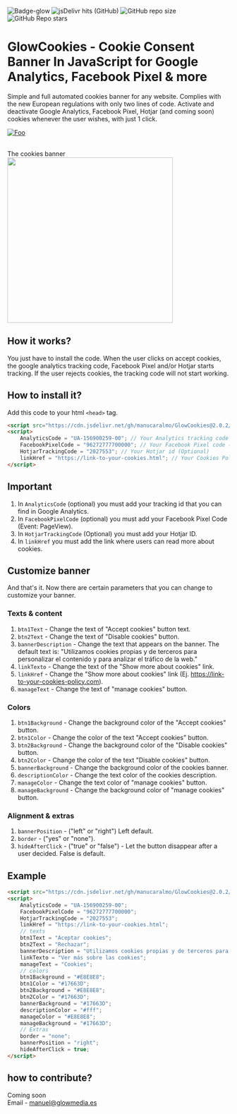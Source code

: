 ![Badge-glow](https://img.shields.io/badge/GlowCookies-v.2.0.2-blue) ![jsDelivr hits (GitHub)](https://img.shields.io/jsdelivr/gh/hm/manucaralmo/GlowCookies) ![GitHub repo size](https://img.shields.io/github/repo-size/manucaralmo/GlowCookies) ![GitHub Repo stars](https://img.shields.io/github/stars/manucaralmo/GlowCookies?style=social)
# GlowCookies - Cookie Consent Banner In JavaScript for Google Analytics, Facebook Pixel & more
Simple and full automated cookies banner for any website. Complies with the new European regulations with only two lines of code. Activate and deactivate Google Analytics, Facebook Pixel, Hotjar (and coming soon) cookies whenever the user wishes, with just 1 click.

[![Foo](https://cdn.glowmedia.es/upload/uploads/ed1952btn.svg)](https://manucaralmo.github.io/GlowCookies/)

<br>
The cookies banner
<img src="https://cdn.glowmedia.es/upload/uploads/6c8121glowCookies.png" data-canonical-src="https://cdn.glowmedia.es/upload/uploads/6c8121glowCookies.png" width="375" />
<br>

## How it works?
You just have to install the code. When the user clicks on accept cookies, the google analytics tracking code, Facebook Pixel and/or Hotjar starts tracking. If the user rejects cookies, the tracking code will not start working.

## How to install it?
Add this code to your html `<head>` tag.
```html
<script src="https://cdn.jsdelivr.net/gh/manucaralmo/GlowCookies@2.0.2/src/glowCookies.min.js" async></script>
<script>
    AnalyticsCode = "UA-156900259-00"; // Your Analytics tracking code (Optional)
    FacebookPixelCode = "96272777700000"; // Your Facebook Pixel code (Optional)
    HotjarTrackingCode = "2027553"; // Your Hotjar id (Optional)
    linkHref = "https://link-to-your-cookies.html"; // Your Cookies Policy link
</script>
```

## Important
1. In `AnalyticsCode` (optional) you must add your tracking id that you can find in Google Analytics.
2. In `FacebookPixelCode` (optional) you must add your Facebook Pixel Code (Event: PageView).
3. In `HotjarTrackingCode` (Optional) you must add your Hotjar ID.
4. In `linkHref` you must add the link where users can read more about cookies.

## Customize banner
And that's it. Now there are certain parameters that you can change to customize your banner.

### Texts & content
1. `btn1Text` - Change the text of "Accept cookies" button text.
2. `btn2Text` - Change the text of "Disable cookies" button.
3. `bannerDescription` - Change the text that appears on the banner. The default text is: "Utilizamos cookies propias y de terceros para personalizar el contenido y para analizar el tráfico de la web."
4. `linkTexto` - Change the text of the "Show more about cookies" link.
5. `linkHref` - Change the "Show more about cookies" link (Ej. https://link-to-your-cookies-policy.com).
6. `manageText` - Change the text of "manage cookies" button.

### Colors
1. `btn1Background` - Change the background color of the "Accept cookies" button.
2. `btn1Color` - Change the color of the text "Accept cookies" button.
3. `btn2Background` - Change the background color of the "Disable cookies" button.
4. `btn2Color` - Change the color of the text "Disable cookies" button.
5. `bannerBackground` - Change the background color of the cookies banner.
6. `descriptionColor` - Change the text color of the cookies description.
7. `manageColor` - Change the text color of "manage cookies" button.
8. `manageBackground` - Change the background color of "manage cookies" button.

### Alignment & extras
1. `bannerPosition` - ("left" or "right") Left default.
2. `border` - ("yes" or "none").
3. `hideAfterClick` - ("true" or "false") - Let the button disappear after a user decided. False is default.

## Example
```html
<script src="https://cdn.jsdelivr.net/gh/manucaralmo/GlowCookies@2.0.2/src/glowCookies.min.js" async></script>
<script>
    AnalyticsCode = "UA-156900259-00";
    FacebookPixelCode = "96272777700000";
    HotjarTrackingCode = "2027553";
    linkHref = "https://link-to-your-cookies.html";
    // texts
    btn1Text = "Aceptar cookies";
    btn2Text = "Rechazar";
    bannerDescription = "Utilizamos cookies propias y de terceros para personalizar el contenido y para analizar el tráfico de la web.";
    linkTexto = "Ver más sobre las cookies";
    manageText = "Cookies";
    // colors
    btn1Background = "#E8E8E8"; 
    btn1Color = "#17663D";
    btn2Background = "#E8E8E8";
    btn2Color = "#17663D";
    bannerBackground = "#17663D";
    descriptionColor = "#fff";
    manageColor = "#E8E8E8";
    manageBackground = "#17663D";
    // Extras
    border = "none";
    bannerPosition = "right";
    hideAfterClick = true;
</script>
```


## how to contribute?
Coming soon<br>
Email - manuel@glowmedia.es
